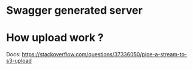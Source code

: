 # Swagger generated server

# How upload work ?
Docs: https://stackoverflow.com/questions/37336050/pipe-a-stream-to-s3-upload
